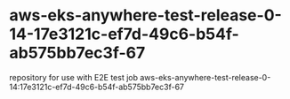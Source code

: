 # aws-eks-anywhere-test-release-0-14-17e3121c-ef7d-49c6-b54f-ab575bb7ec3f-67
repository for use with E2E test job aws-eks-anywhere-test-release-0-14:17e3121c-ef7d-49c6-b54f-ab575bb7ec3f-67
